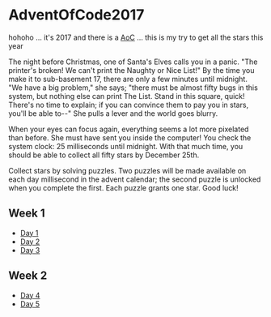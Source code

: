 # AdventOfCode2017
hohoho ... it's 2017 and there is a [AoC](https://adventofcode.com/) ... this is my try to get all the stars this year

The night before Christmas, one of Santa's Elves calls you in a panic. "The printer's broken! We can't print the Naughty or Nice List!" By the time you make it to sub-basement 17, there are only a few minutes until midnight. "We have a big problem," she says; "there must be almost fifty bugs in this system, but nothing else can print The List. Stand in this square, quick! There's no time to explain; if you can convince them to pay you in stars, you'll be able to--" She pulls a lever and the world goes blurry.

When your eyes can focus again, everything seems a lot more pixelated than before. She must have sent you inside the computer! You check the system clock: 25 milliseconds until midnight. With that much time, you should be able to collect all fifty stars by December 25th.

Collect stars by solving puzzles. Two puzzles will be made available on each day millisecond in the advent calendar; the second puzzle is unlocked when you complete the first. Each puzzle grants one star. Good luck!

## Week 1
- [Day 1](./Day1/readme.md)
- [Day 2](./Day2/readme.md)
- [Day 3](./Day3/readme.md)

## Week 2
- [Day 4](./Day4/readme.md)
- [Day 5](./Day5/readme.md)
